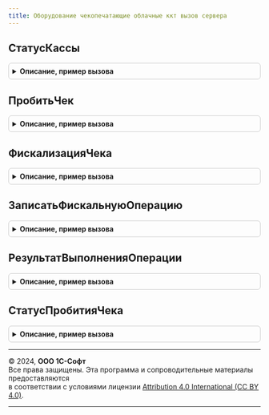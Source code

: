 ```yaml
---
title: Оборудование чекопечатающие облачные ккт вызов сервера
---
```



## СтатусКассы
<details style="margin: 1em 0; padding: 0.5em; border: 1px solid #ccc; border-radius: 6px;">

<summary style="font-weight: bold; cursor: pointer;">Описание, пример вызова</summary>

```bsl

Функция СтатусКассы(ИдентификаторОборудования) Экспорт
```

Пример вызова
```bsl
Результат = ОборудованиеЧекопечатающиеОблачныеККТВызовСервера.СтатусКассы(ИдентификаторОборудования) 
```
</details>

## ПробитьЧек
<details style="margin: 1em 0; padding: 0.5em; border: 1px solid #ccc; border-radius: 6px;">

<summary style="font-weight: bold; cursor: pointer;">Описание, пример вызова</summary>

```bsl

Функция ПробитьЧек(ДокументОперации, ИдентификаторОборудования, ПараметрыДокумента) Экспорт
```

Пример вызова
```bsl
Результат = ОборудованиеЧекопечатающиеОблачныеККТВызовСервера.ПробитьЧек(ДокументОперации, ИдентификаторОборудования, ПараметрыДокумента) 
```
</details>

## ФискализацияЧека
<details style="margin: 1em 0; padding: 0.5em; border: 1px solid #ccc; border-radius: 6px;">

<summary style="font-weight: bold; cursor: pointer;">Описание, пример вызова</summary>

```bsl

Функция ФискализацияЧека(ДокументОперации, ИдентификаторОборудования, ПараметрыДокумента) Экспорт
```

Пример вызова
```bsl
Результат = ОборудованиеЧекопечатающиеОблачныеККТВызовСервера.ФискализацияЧека(ДокументОперации, ИдентификаторОборудования, ПараметрыДокумента) 
```
</details>

## ЗаписатьФискальнуюОперацию
<details style="margin: 1em 0; padding: 0.5em; border: 1px solid #ccc; border-radius: 6px;">

<summary style="font-weight: bold; cursor: pointer;">Описание, пример вызова</summary>

```bsl

Процедура ЗаписатьФискальнуюОперацию(ДанныеОперации, РезультатВыполнения) Экспорт
```

Пример вызова
```bsl
ОборудованиеЧекопечатающиеОблачныеККТВызовСервера.ЗаписатьФискальнуюОперацию(ДанныеОперации, РезультатВыполнения) 
```
</details>

## РезультатВыполненияОперации
<details style="margin: 1em 0; padding: 0.5em; border: 1px solid #ccc; border-radius: 6px;">

<summary style="font-weight: bold; cursor: pointer;">Описание, пример вызова</summary>

```bsl

Функция РезультатВыполненияОперации(Результат, ДополнительныеПараметры) Экспорт
```

Пример вызова
```bsl
Результат = ОборудованиеЧекопечатающиеОблачныеККТВызовСервера.РезультатВыполненияОперации(Результат, ДополнительныеПараметры) 
```
</details>

## СтатусПробитияЧека
<details style="margin: 1em 0; padding: 0.5em; border: 1px solid #ccc; border-radius: 6px;">

<summary style="font-weight: bold; cursor: pointer;">Описание, пример вызова</summary>

```bsl

Функция СтатусПробитияЧека(ДокументОперации) Экспорт
```

Пример вызова
```bsl
Результат = ОборудованиеЧекопечатающиеОблачныеККТВызовСервера.СтатусПробитияЧека(ДокументОперации) 
```
</details>

---

© 2024, **ООО 1С-Софт**  
Все права защищены. Эта программа и сопроводительные материалы предоставляются  
в соответствии с условиями лицензии [Attribution 4.0 International (CC BY 4.0)](https://creativecommons.org/licenses/by/4.0/legalcode).

---
